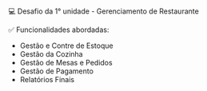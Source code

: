 💻 Desafio da 1° unidade - Gerenciamento de Restaurante

✅ Funcionalidades abordadas:
- Gestão e Contre de Estoque
- Gestão da Cozinha
- Gestão de Mesas e Pedidos
- Gestão de Pagamento
- Relatórios Finais
